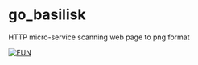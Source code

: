 # go_basilisk

HTTP micro-service scanning web page to png format

[![FUN](https://varsisava.pl/wp-content/uploads/2016/12/Operacja-Bazyliszek.jpg)](https://www.youtube.com/watch?v=JT9e4qzLdrM)


